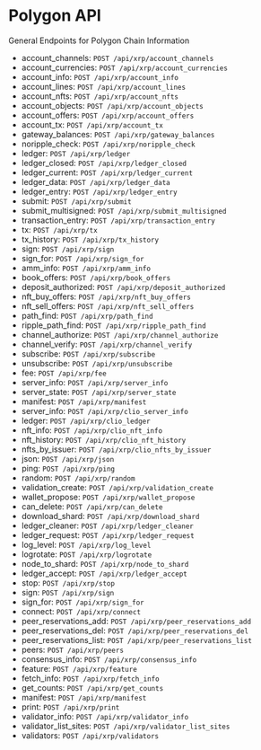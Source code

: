 # Polygon API
General Endpoints for Polygon Chain Information

* account_channels: `POST /api/xrp/account_channels`  
* account_currencies: `POST /api/xrp/account_currencies`  
* account_info: `POST /api/xrp/account_info`  
* account_lines: `POST /api/xrp/account_lines`  
* account_nfts: `POST /api/xrp/account_nfts`  
* account_objects: `POST /api/xrp/account_objects`  
* account_offers: `POST /api/xrp/account_offers`  
* account_tx: `POST /api/xrp/account_tx`  
* gateway_balances: `POST /api/xrp/gateway_balances`  
* noripple_check: `POST /api/xrp/noripple_check`  
* ledger: `POST /api/xrp/ledger`  
* ledger_closed: `POST /api/xrp/ledger_closed`  
* ledger_current: `POST /api/xrp/ledger_current`  
* ledger_data: `POST /api/xrp/ledger_data`  
* ledger_entry: `POST /api/xrp/ledger_entry`  
* submit: `POST /api/xrp/submit`  
* submit_multisigned: `POST /api/xrp/submit_multisigned`  
* transaction_entry: `POST /api/xrp/transaction_entry`  
* tx: `POST /api/xrp/tx`  
* tx_history: `POST /api/xrp/tx_history`  
* sign: `POST /api/xrp/sign`  
* sign_for: `POST /api/xrp/sign_for`  
* amm_info: `POST /api/xrp/amm_info`  
* book_offers: `POST /api/xrp/book_offers`  
* deposit_authorized: `POST /api/xrp/deposit_authorized`  
* nft_buy_offers: `POST /api/xrp/nft_buy_offers`  
* nft_sell_offers: `POST /api/xrp/nft_sell_offers`  
* path_find: `POST /api/xrp/path_find`  
* ripple_path_find: `POST /api/xrp/ripple_path_find`  
* channel_authorize: `POST /api/xrp/channel_authorize`  
* channel_verify: `POST /api/xrp/channel_verify`  
* subscribe: `POST /api/xrp/subscribe`  
* unsubscribe: `POST /api/xrp/unsubscribe`  
* fee: `POST /api/xrp/fee`  
* server_info: `POST /api/xrp/server_info`  
* server_state: `POST /api/xrp/server_state`  
* manifest: `POST /api/xrp/manifest`  
* server_info: `POST /api/xrp/clio_server_info`  
* ledger: `POST /api/xrp/clio_ledger`  
* nft_info: `POST /api/xrp/clio_nft_info`  
* nft_history: `POST /api/xrp/clio_nft_history`  
* nfts_by_issuer: `POST /api/xrp/clio_nfts_by_issuer`  
* json: `POST /api/xrp/json`  
* ping: `POST /api/xrp/ping`  
* random: `POST /api/xrp/random`  
* validation_create: `POST /api/xrp/validation_create`  
* wallet_propose: `POST /api/xrp/wallet_propose`  
* can_delete: `POST /api/xrp/can_delete`  
* download_shard: `POST /api/xrp/download_shard`  
* ledger_cleaner: `POST /api/xrp/ledger_cleaner`  
* ledger_request: `POST /api/xrp/ledger_request`  
* log_level: `POST /api/xrp/log_level`  
* logrotate: `POST /api/xrp/logrotate`  
* node_to_shard: `POST /api/xrp/node_to_shard`  
* ledger_accept: `POST /api/xrp/ledger_accept`  
* stop: `POST /api/xrp/stop`  
* sign: `POST /api/xrp/sign`  
* sign_for: `POST /api/xrp/sign_for`  
* connect: `POST /api/xrp/connect`  
* peer_reservations_add: `POST /api/xrp/peer_reservations_add`  
* peer_reservations_del: `POST /api/xrp/peer_reservations_del`  
* peer_reservations_list: `POST /api/xrp/peer_reservations_list`  
* peers: `POST /api/xrp/peers`  
* consensus_info: `POST /api/xrp/consensus_info`  
* feature: `POST /api/xrp/feature`  
* fetch_info: `POST /api/xrp/fetch_info`  
* get_counts: `POST /api/xrp/get_counts`  
* manifest: `POST /api/xrp/manifest`  
* print: `POST /api/xrp/print`  
* validator_info: `POST /api/xrp/validator_info`  
* validator_list_sites: `POST /api/xrp/validator_list_sites`  
* validators: `POST /api/xrp/validators`  
